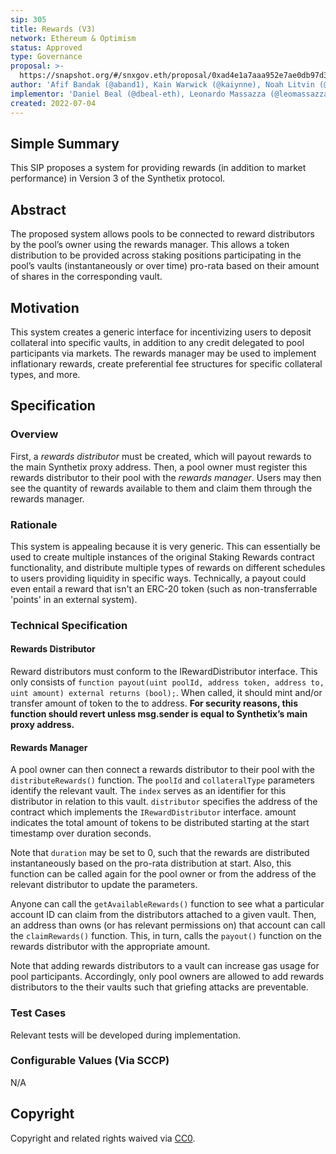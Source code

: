 ```yaml
---
sip: 305
title: Rewards (V3)
network: Ethereum & Optimism
status: Approved
type: Governance
proposal: >-
  https://snapshot.org/#/snxgov.eth/proposal/0xad4e1a7aaa952e7ae0db97d382863cc69002da3f4022e0a5b7087b6aae410bc3
author: 'Afif Bandak (@aband1), Kain Warwick (@kaiynne), Noah Litvin (@noahlitvin)'
implementor: 'Daniel Beal (@dbeal-eth), Leonardo Massazza (@leomassazza), Alejandro Santander (@ajsantander)'
created: 2022-07-04
---
```


<!--You can leave these HTML comments in your merged SIP and delete the visible duplicate text guides, they will not appear and may be helpful to refer to if you edit it again. This is the suggested template for new SIPs. Note that an SIP number will be assigned by an editor. When opening a pull request to submit your SIP, please use an abbreviated title in the filename, `sip-draft_title_abbrev.md`. The title should be 44 characters or less.-->

## Simple Summary

<!--"If you can't explain it simply, you don't understand it well enough." Simply describe the outcome the proposed changes intends to achieve. This should be non-technical and accessible to a casual community member.-->

This SIP proposes a system for providing rewards (in addition to market performance) in Version 3 of the Synthetix protocol.

## Abstract

<!--A short (~200 word) description of the proposed change, the abstract should clearly describe the proposed change. This is what *will* be done if the SIP is implemented, not *why* it should be done or *how* it will be done. If the SIP proposes deploying a new contract, write, "we propose to deploy a new contract that will do x".-->

The proposed system allows pools to be connected to reward distributors by the pool’s owner using the rewards manager. This allows a token distribution to be provided across staking positions participating in the pool’s vaults (instantaneously or over time) pro-rata based on their amount of shares in the corresponding vault.

## Motivation

<!--This is the problem statement. This is the *why* of the SIP. It should clearly explain *why* the current state of the protocol is inadequate.  It is critical that you explain *why* the change is needed, if the SIP proposes changing how something is calculated, you must address *why* the current calculation is innaccurate or wrong. This is not the place to describe how the SIP will address the issue!-->

This system creates a generic interface for incentivizing users to deposit collateral into specific vaults, in addition to any credit delegated to pool participants via markets. The rewards manager may be used to implement inflationary rewards, create preferential fee structures for specific collateral types, and more.

## Specification

<!--The specification should describe the syntax and semantics of any new feature, there are five sections
1. Overview
2. Rationale
3. Technical Specification
4. Test Cases
5. Configurable Values
-->

### Overview

<!--This is a high level overview of *how* the SIP will solve the problem. The overview should clearly describe how the new feature will be implemented.-->

First, a _rewards distributor_ must be created, which will payout rewards to the main Synthetix proxy address. Then, a pool owner must register this rewards distributor to their pool with the _rewards manager_. Users may then see the quantity of rewards available to them and claim them through the rewards manager.

### Rationale

<!--This is where you explain the reasoning behind how you propose to solve the problem. Why did you propose to implement the change in this way, what were the considerations and trade-offs. The rationale fleshes out what motivated the design and why particular design decisions were made. It should describe alternate designs that were considered and related work. The rationale may also provide evidence of consensus within the community, and should discuss important objections or concerns raised during discussion.-->

This system is appealing because it is very generic. This can essentially be used to create multiple instances of the original Staking Rewards contract functionality, and distribute multiple types of rewards on different schedules to users providing liquidity in specific ways. Technically, a payout could even entail a reward that isn't an ERC-20 token (such as non-transferrable 'points' in an external system).

### Technical Specification

<!--The technical specification should outline the public API of the changes proposed. That is, changes to any of the interfaces Synthetix currently exposes or the creations of new ones.-->

#### Rewards Distributor

Reward distributors must conform to the IRewardDistributor interface. This only consists of `function payout(uint poolId, address token, address to, uint amount) external returns (bool);`. When called, it should mint and/or transfer amount of token to the to address. **For security reasons, this function should revert unless msg.sender is equal to Synthetix’s main proxy address.**

#### Rewards Manager

A pool owner can then connect a rewards distributor to their pool with the `distributeRewards()` function. The `poolId` and `collateralType` parameters identify the relevant vault. The `index` serves as an identifier for this distributor in relation to this vault. `distributor` specifies the address of the contract which implements the `IRewardDistributor` interface. amount indicates the total amount of tokens to be distributed starting at the start timestamp over duration seconds.

Note that `duration` may be set to 0, such that the rewards are distributed instantaneously based on the pro-rata distribution at start. Also, this function can be called again for the pool owner or from the address of the relevant distributor to update the parameters.

Anyone can call the `getAvailableRewards()` function to see what a particular account ID can claim from the distributors attached to a given vault. Then, an address than owns (or has relevant permissions on) that account can call the `claimRewards()` function. This, in turn, calls the `payout()` function on the rewards distributor with the appropriate amount.

Note that adding rewards distributors to a vault can increase gas usage for pool participants. Accordingly, only pool owners are allowed to add rewards distributors to the their vaults such that griefing attacks are preventable.

### Test Cases

<!--Test cases for an implementation are mandatory for SIPs but can be included with the implementation..-->

Relevant tests will be developed during implementation.

### Configurable Values (Via SCCP)

<!--Please list all values configurable via SCCP under this implementation.-->

N/A

## Copyright

Copyright and related rights waived via [CC0](https://creativecommons.org/publicdomain/zero/1.0/).
